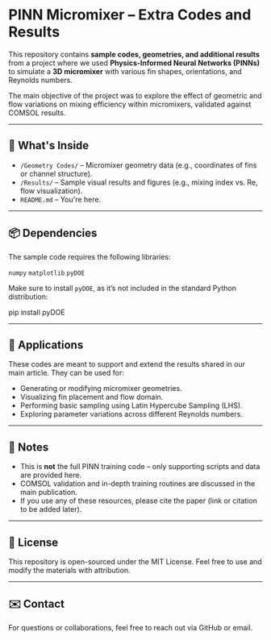 # PINN Micromixer – Extra Codes and Results

This repository contains **sample codes, geometries, and additional results** from a project where we used **Physics-Informed Neural Networks (PINNs)** to simulate a **3D micromixer** with various fin shapes, orientations, and Reynolds numbers.

The main objective of the project was to explore the effect of geometric and flow variations on mixing efficiency within micromixers, validated against COMSOL results.

---

## 🧠 What's Inside

- `/Geometry Codes/` – Micromixer geometry data (e.g., coordinates of fins or channel structure).
- `/Results/` – Sample visual results and figures (e.g., mixing index vs. Re, flow visualization).
- `README.md` – You're here.

---

## 📦 Dependencies

The sample code requires the following libraries:

`numpy`
`matplotlib`
`pyDOE`

Make sure to install `pyDOE`, as it’s not included in the standard Python distribution:

pip install pyDOE

---

## 📂 Applications

These codes are meant to support and extend the results shared in our main article. They can be used for:

- Generating or modifying micromixer geometries.
- Visualizing fin placement and flow domain.
- Performing basic sampling using Latin Hypercube Sampling (LHS).
- Exploring parameter variations across different Reynolds numbers.

---

## 📌 Notes

- This is **not** the full PINN training code – only supporting scripts and data are provided here.
- COMSOL validation and in-depth training routines are discussed in the main publication.
- If you use any of these resources, please cite the paper (link or citation to be added later).

---

## 📝 License

This repository is open-sourced under the MIT License. Feel free to use and modify the materials with attribution.

---

## ✉️ Contact

For questions or collaborations, feel free to reach out via GitHub or email.
